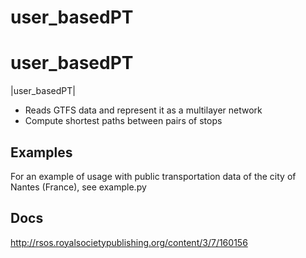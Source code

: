 # user_basedPT

user_basedPT
======

|user_basedPT|

- Reads GTFS data and represent it as a multilayer network
- Compute shortest paths between pairs of stops


Examples 
---

For an example of usage with public transportation data of the city of Nantes (France), see example.py 

Docs
----

http://rsos.royalsocietypublishing.org/content/3/7/160156
